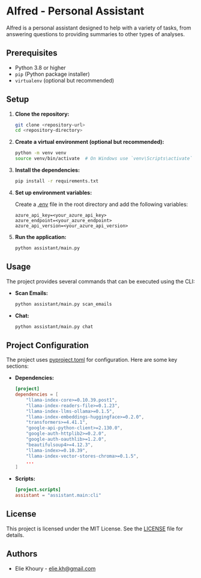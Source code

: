 # Alfred - Personal Assistant

Alfred is a personal assistant designed to help with a variety of tasks, from answering questions to providing summaries to other types of analyses.

## Prerequisites

- Python 3.8 or higher
- `pip` (Python package installer)
- `virtualenv` (optional but recommended)

## Setup

1. **Clone the repository:**

    ```sh
    git clone <repository-url>
    cd <repository-directory>
    ```

2. **Create a virtual environment (optional but recommended):**

    ```sh
    python -m venv venv
    source venv/bin/activate  # On Windows use `venv\Scripts\activate`
    ```

3. **Install the dependencies:**

    ```sh
    pip install -r requirements.txt
    ```

4. **Set up environment variables:**

    Create a [.env](http://_vscodecontentref_/9) file in the root directory and add the following variables:

    ```env
    azure_api_key=<your_azure_api_key>
    azure_endpoint=<your_azure_endpoint>
    azure_api_version=<your_azure_api_version>
    ```

5. **Run the application:**

    ```sh
    python assistant/main.py
    ```

## Usage

The project provides several commands that can be executed using the CLI:

- **Scan Emails:**

    ```sh
    python assistant/main.py scan_emails
    ```

- **Chat:**

    ```sh
    python assistant/main.py chat
    ```

## Project Configuration

The project uses [pyproject.toml](http://_vscodecontentref_/10) for configuration. Here are some key sections:

- **Dependencies:**

    ```toml
    [project]
    dependencies = [
        "llama-index-core>=0.10.39.post1",
        "llama-index-readers-file>=0.1.23",
        "llama-index-llms-ollama>=0.1.5",
        "llama-index-embeddings-huggingface>=0.2.0",
        "transformers>=4.41.1",
        "google-api-python-client>=2.130.0",
        "google-auth-httplib2>=0.2.0",
        "google-auth-oauthlib>=1.2.0",
        "beautifulsoup4>=4.12.3",
        "llama-index>=0.10.39",
        "llama-index-vector-stores-chroma>=0.1.5",
        ...
    ]
    ```

- **Scripts:**

    ```toml
    [project.scripts]
    assistant = "assistant.main:cli"
    ```

## License

This project is licensed under the MIT License. See the [LICENSE](http://_vscodecontentref_/11) file for details.

## Authors

- Elie Khoury - [elie.kh@gmail.com](mailto:elie.kh@gmail.com)